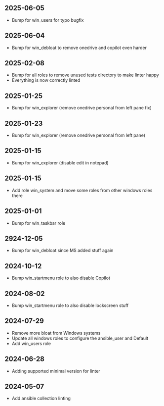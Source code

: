 ## 2025-06-05
* Bump for win_users for typo bugfix

## 2025-06-04
* Bump for win_debloat to remove onedrive and copilot even harder

## 2025-02-08
* Bump for all roles to remove unused tests directory to make linter happy
* Everything is now correctly linted

## 2025-01-25
* Bump for win_explorer (remove onedrive personal from left pane fix)

## 2025-01-23
* Bump for win_explorer (remove onedrive personal from left pane)

## 2025-01-15
* Bump for win_explorer (disable edit in notepad)

## 2025-01-15
* Add role win_system and move some roles from other windows roles there

## 2025-01-01
* Bump for win_taskbar role

## 2924-12-05
* Bump for win_debloat since MS added stuff again

## 2024-10-12
* Bump win_startmenu role to also disable Copilot

## 2024-08-02
* Bump win_startmenu role to also disable lockscreen stuff

## 2024-07-29
* Remove more bloat from Windows systems
* Update all windows roles to configure the ansible_user and Default
* Add win_users role

## 2024-06-28
* Adding supported minimal version for linter

## 2024-05-07
* Add ansible collection linting
